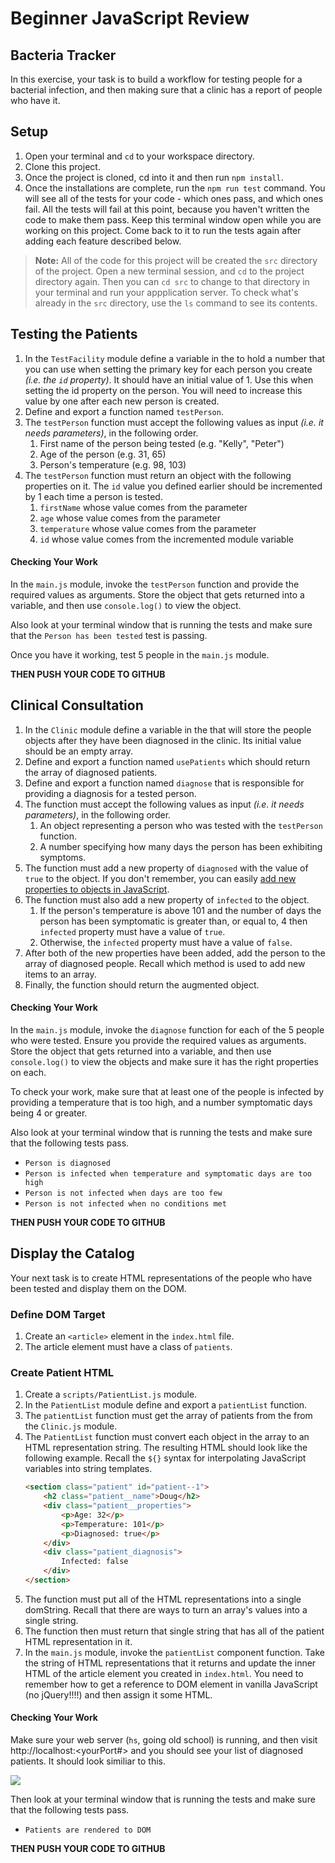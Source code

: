 # Beginner JavaScript Review

## Bacteria Tracker

In this exercise, your task is to build a workflow for testing people for a bacterial infection, and then making sure that a clinic has a report of people who have it.

## Setup

1. Open your terminal and `cd` to your workspace directory.
1. Clone this project.
1. Once the project is cloned, cd into it and then run `npm install`.
1. Once the installations are complete, run the `npm run test` command. You will see all of the tests for your code - which ones pass, and which ones fail. All the tests will fail at this point, because you haven't written the code to make them pass. Keep this terminal window open while you are working on this project. Come back to it to run the tests again after adding each feature described below.

> **Note:** All of the code for this project will be created the `src` directory of the project. Open a new terminal session, and `cd` to the project directory again. Then you can `cd src` to change to that directory in your terminal and run your appplication server. To check what's already in the `src` directory, use the `ls` command to see its contents.

## Testing the Patients

1. In the `TestFacility` module define a variable in the to hold a number that you can use when setting the primary key for each person you create _(i.e. the `id` property)_. It should have an initial value of 1. Use this when setting the id property on the person. You will need to increase this value by one after each new person is created.
1. Define and export a function named `testPerson`.
1. The `testPerson` function must accept the following values as input _(i.e. it needs parameters)_, in the following order.
    1. First name of the person being tested (e.g. "Kelly", "Peter")
    1. Age of the person (e.g. 31, 65)
    1. Person's temperature (e.g. 98, 103)
1. The `testPerson` function must return an object with the following properties on it. The `id` value you defined earlier should be incremented by 1 each time a person is tested.
    1. `firstName` whose value comes from the parameter
    1. `age` whose value comes from the parameter
    1. `temperature` whose value comes from the parameter
    1. `id` whose value comes from the incremented module variable

#### Checking Your Work

In the `main.js` module, invoke the `testPerson` function and provide the required values as arguments. Store the object that gets returned into a variable, and then use `console.log()` to view the object.

Also look at your terminal window that is running the tests and make sure that the `Person has been tested` test is passing.

Once you have it working, test 5 people in the `main.js` module.

**THEN PUSH YOUR CODE TO GITHUB**

## Clinical Consultation

1. In the `Clinic` module define a variable in the that will store the people objects after they have been diagnosed in the clinic. Its initial value should be an empty array.
1. Define and export a function named `usePatients` which should return the array of diagnosed patients.
1. Define and export a function named `diagnose` that is responsible for providing a diagnosis for a tested person.
1. The function must accept the following values as input _(i.e. it needs parameters)_, in the following order.
    1. An object representing a person who was tested with the `testPerson` function.
    1. A number specifying how many days the person has been exhibiting symptoms.
1. The function must add a new property of `diagnosed` with the value of `true` to the object. If you don't remember, you can easily [add new properties to objects in JavaScript](https://www.dyn-web.com/tutorials/object-literal/properties.php).
1. The function must also add a new property of `infected` to the object.
    1. If the person's temperature is above 101 and the number of days the person has been symptomatic is greater than, or equal to, 4 then `infected` property must have a value of `true`.
    1. Otherwise, the `infected` property must have a value of `false`.
1. After both of the new properties have been added, add the person to the array of diagnosed people. Recall which method is used to add new items to an array.
1. Finally, the function should return the augmented object.

#### Checking Your Work

In the `main.js` module, invoke the `diagnose` function for each of the 5 people who were tested. Ensure you provide the required values as arguments. Store the object that gets returned into a variable, and then use `console.log()` to view the objects and make sure it has the right properties on each.

To check your work, make sure that at least one of the people is infected by providing a temperature that is too high, and a number symptomatic days being 4 or greater.

Also look at your terminal window that is running the tests and make sure that the following tests pass.

* `Person is diagnosed`
* `Person is infected when temperature and symptomatic days are too high`
* `Person is not infected when days are too few`
* `Person is not infected when no conditions met`

**THEN PUSH YOUR CODE TO GITHUB**

## Display the Catalog

Your next task is to create HTML representations of the people who have been tested and display them on the DOM.

### Define DOM Target

1. Create an `<article>` element in the `index.html` file.
1. The article element must have a class of `patients`.

### Create Patient HTML

1. Create a `scripts/PatientList.js` module.
1. In the `PatientList` module define and export a `patientList` function.
1. The `patientList` function must get the array of patients from the from the `Clinic.js` module.
1. The `PatientList` function must convert each object in the array to an HTML representation string.
The resulting HTML should look like the following example. Recall the `${}` syntax for interpolating JavaScript variables into string templates.
    ```html
    <section class="patient" id="patient--1">
        <h2 class="patient__name">Doug</h2>
        <div class="patient__properties">
            <p>Age: 32</p>
            <p>Temperature: 101</p>
            <p>Diagnosed: true</p>
        </div>
        <div class="patient_diagnosis">
            Infected: false
        </div>
    </section>
    ```
1. The function must put all of the HTML representations into a single domString. Recall that there are ways to turn an array's values into a single string.
1. The function then must return that single string that has all of the patient HTML representation in it.
1. In the `main.js` module, invoke the `patientList` component function. Take the string of HTML representations that it returns and update the inner HTML of the article element you created in `index.html`. You need to remember how to get a reference to DOM element in vanilla JavaScript (no jQuery!!!!) and then assign it some HTML.

#### Checking Your Work

Make sure your web server (`hs`, going old school) is running, and then visit http://localhost:<yourPort#> and you should see your list of diagnosed patients. It should look similiar to this.

![](./patients.png)

Then look at your terminal window that is running the tests and make sure that the following tests pass.

* `Patients are rendered to DOM`

**THEN PUSH YOUR CODE TO GITHUB**
